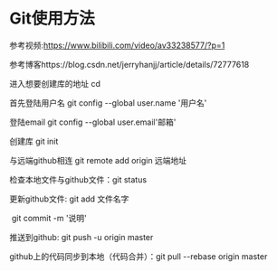 # Git使用方法

参考视频:https://www.bilibili.com/video/av33238577/?p=1

参考博客https://blog.csdn.net/jerryhanjj/article/details/72777618

进入想要创建库的地址  cd 

首先登陆用户名     git config --global user.name '用户名'

登陆email               git config --global user.email'邮箱'

创建库                     git init

与远端github相连       git remote add origin   远端地址

检查本地文件与github文件：git status

更新github文件:        git add 文件名字

​                                      git commit -m '说明'

推送到github:            git push -u origin master

github上的代码同步到本地（代码合并）：git pull --rebase origin master